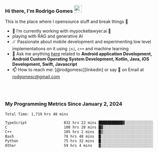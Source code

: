 
### Hi there, I'm Rodrigo Gomes <img src="https://media.giphy.com/media/hvRJCLFzcasrR4ia7z/giphy.gif" width="25px">
This is the place where I opensource stuff and break things 🤣
- 🔭 I’m currently working with mypocketlawyer.ai 💜
- playing with RAG and generative AI
- ☄️ Passionate about mobile development and experimenting low level implementations on it using `jsi`, `c++` and machine learning
- 💬 Ask me anything [here](https://github.com/rodgomesc/rodgomesc/issues) related to <b>Android application Development, Android Custom Operating System Development, Kotlin, Java, iOS Development, Swift, Javascript</b>
- 📫 How to reach me: [@rodgomesc][linkedin] or say 👋 on Email at [rodgomesc@gmail.com](mailto:rodgomesc@gmail.com)


<br/>

<!-- 
<picture>
  <img src="/github-metrics.svg" alt="Metrics">
</picture>
-->

</br>

### My Programming Metrics Since January 2, 2024 


<!--START_SECTION:waka-->

```txt
Total Time: 1,719 hrs 48 mins

TypeScript                 832 hrs 22 mins ███████████▓░░░░░░░░░░░░░   46.79 %
C                          108 hrs 28 mins █▓░░░░░░░░░░░░░░░░░░░░░░░   06.10 %
C++                        105 hrs 2 mins  █▒░░░░░░░░░░░░░░░░░░░░░░░   05.91 %
Bash                       78 hrs 48 mins  █░░░░░░░░░░░░░░░░░░░░░░░░   04.43 %
Python                     75 hrs 32 mins  █░░░░░░░░░░░░░░░░░░░░░░░░   04.25 %
Other                      59 hrs 4 mins   ▓░░░░░░░░░░░░░░░░░░░░░░░░   03.32 %
```

<!--END_SECTION:waka-->
